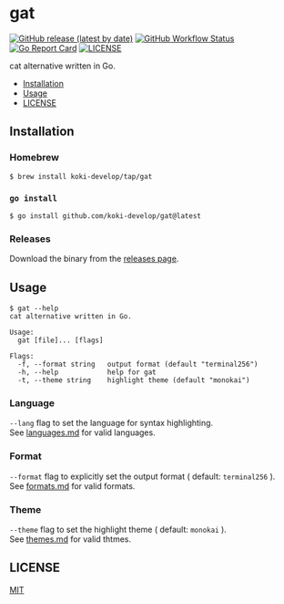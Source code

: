 # gat

[![GitHub release (latest by date)](https://img.shields.io/github/v/release/koki-develop/gat)](https://github.com/koki-develop/gat/releases/latest)
[![GitHub Workflow Status](https://img.shields.io/github/actions/workflow/status/koki-develop/gat/build.yml?logo=github)](https://github.com/koki-develop/gat/actions/workflows/build.yml)
[![Go Report Card](https://goreportcard.com/badge/github.com/koki-develop/gat)](https://goreportcard.com/report/github.com/koki-develop/gat)
[![LICENSE](https://img.shields.io/github/license/koki-develop/gat)](./LICENSE)

cat alternative written in Go.

- [Installation](#installation)
- [Usage](#usage)
- [LICENSE](#license)

## Installation

### Homebrew

```console
$ brew install koki-develop/tap/gat
```

### `go install`

```console
$ go install github.com/koki-develop/gat@latest
```

### Releases

Download the binary from the [releases page](https://github.com/koki-develop/gat/releases/latest).

## Usage

```console
$ gat --help
cat alternative written in Go.

Usage:
  gat [file]... [flags]

Flags:
  -f, --format string   output format (default "terminal256")
  -h, --help            help for gat
  -t, --theme string    highlight theme (default "monokai")
```

### Language

`--lang` flag to set the language for syntax highlighting.  
See [languages.md](./docs/languages.md) for valid languages.

### Format

`--format` flag to explicitly set the output format ( default: `terminal256` ).  
See [formats.md](./docs/formats.md) for valid formats.

### Theme

`--theme` flag to set the highlight theme ( default: `monokai` ).  
See [themes.md](./docs/themes.md) for valid thtmes.

## LICENSE

[MIT](./LICENSE)

